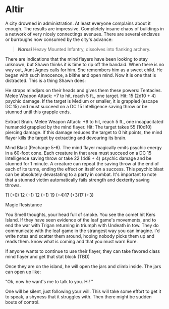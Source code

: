 # Altir

A city drowned in administration. At least everyone complains about it enough. The results are impressive. Completely insane chaos of buildings in a network of very nicely connectings avenues. There are several enclaves or burroughs now consumed by the city's advance:

> ***Narssi***
> Heavy Mounted Infantry, dissolves into flanking archery. 

There are indications that the mind flayers have been looking to stay unknown, but Shawn thinks it is time to rip off the bandaid. When there is no way out, Aunt Agnes calls for him. She remembers him as a sweet child. He began with such innocence, a blithe and open mind. Now it is one that is distracted. This is a thing Shawn does:

He straps mindjars on their heads and gives them these powers:
Tentacles. Melee Weapon Attack: +7 to hit, reach 5 ft., one target. Hit: 15 (2d10 + 4) psychic damage. If the target is Medium or smaller, it is grappled (escape DC 15) and must succeed on a DC 15 Intelligence saving throw or be stunned until this grapple ends.

Extract Brain. Melee Weapon Attack: +9 to hit, reach 5 ft., one incapacitated humanoid grappled by the mind flayer. Hit: The target takes 55 (10d10) piercing damage. If this damage reduces the target to 0 hit points, the mind flayer kills the target by extracting and devouring its brain.

Mind Blast (Recharge 5-6). The mind flayer magically emits psychic energy in a 60-foot cone. Each creature in that area must succeed on a DC 15 Intelligence saving throw or take 22 (4d8 + 4) psychic damage and be stunned for 1 minute. A creature can repeat the saving throw at the end of each of its turns, ending the effect on itself on a success. This psychic blast can be absolutely devastating to a party in combat. It's important to note that a stunned victim automatically fails strength and dexterity saving throws.

11 (+0) 12 (+1) 12 (+1) 19 (+4)17 (+3)17 (+3)

Magic Resistance

You Smell thoughts, your head full of smoke. You see the comet hit Kers Island. If they have seen evidence of the leaf game's movements, and to end the war with Trigan returning in triumph with Undeath in tow. They do communicate with the leaf game in the strangest way you can imagine. I'd write notes and scatter them around, hoping nobody picks them up and reads them. know what is coming and that you must warn Bore. 

If anyone wants to continue to use their flayer, they can take favored class mind flayer and get that stat block (TBD)

Once they are on the island, he will open the jars and climb inside. The jars can open up like:

"Ok, now he want's me to talk to you. Hi! "

One will be silent, just following your will. This will take some effort to get it to speak, a shyness that it struggles with. Then there might be sudden bouts of control. 